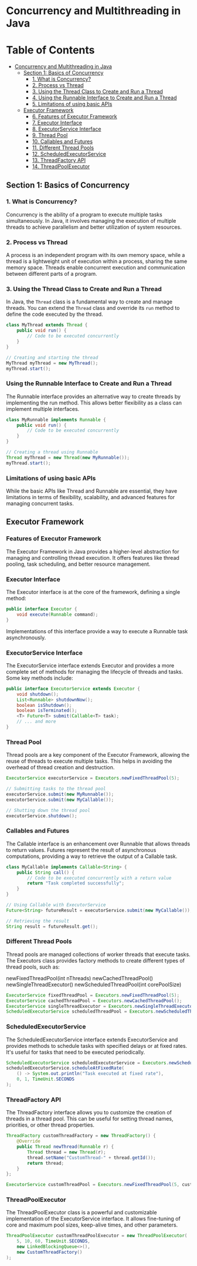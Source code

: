 # Concurrency and Multithreading in Java

# Table of Contents

- [Concurrency and Multithreading in Java](#concurrency-and-multithreading-in-java)
  - [Section 1: Basics of Concurrency](#section-1-basics-of-concurrency)
    - [1. What is Concurrency?](#1-what-is-concurrency)
    - [2. Process vs Thread](#2-process-vs-thread)
    - [3. Using the Thread Class to Create and Run a Thread](#3-using-the-thread-class-to-create-and-run-a-thread)
    - [4. Using the Runnable Interface to Create and Run a Thread](#4-using-the-runnable-interface-to-create-and-run-a-thread)
    - [5. Limitations of using basic APIs](#5-limitations-of-using-basic-apis)
  - [Executor Framework](#executor-framework)
    - [6. Features of Executor Framework](#6-features-of-executor-framework)
    - [7. Executor Interface](#7-executor-interface)
    - [8. ExecutorService Interface](#8-executorservice-interface)
    - [9. Thread Pool](#9-thread-pool)
    - [10. Callables and Futures](#10-callables-and-futures)
    - [11. Different Thread Pools](#11-different-thread-pools)
    - [12. ScheduledExecutorService](#12-scheduledexecutorservice)
    - [13. ThreadFactory API](#13-threadfactory-api)
    - [14. ThreadPoolExecutor](#14-threadpoolexecutor)


## Section 1: Basics of Concurrency

### 1. What is Concurrency?
Concurrency is the ability of a program to execute multiple tasks simultaneously. In Java, it involves managing the execution of multiple threads to achieve parallelism and better utilization of system resources.

### 2. Process vs Thread
A process is an independent program with its own memory space, while a thread is a lightweight unit of execution within a process, sharing the same memory space. Threads enable concurrent execution and communication between different parts of a program.

### 3. Using the Thread Class to Create and Run a Thread
In Java, the `Thread` class is a fundamental way to create and manage threads. You can extend the `Thread` class and override its `run` method to define the code executed by the thread.

```java
class MyThread extends Thread {
    public void run() {
        // Code to be executed concurrently
    }
}

// Creating and starting the thread
MyThread myThread = new MyThread();
myThread.start();
```
### Using the Runnable Interface to Create and Run a Thread
The Runnable interface provides an alternative way to create threads by implementing the run method. This allows better flexibility as a class can implement multiple interfaces.

```java
class MyRunnable implements Runnable {
    public void run() {
        // Code to be executed concurrently
    }
}

// Creating a thread using Runnable
Thread myThread = new Thread(new MyRunnable());
myThread.start();
```

### Limitations of using basic APIs
While the basic APIs like Thread and Runnable are essential, they have limitations in terms of flexibility, scalability, and advanced features for managing concurrent tasks.

## Executor Framework
### Features of Executor Framework
The Executor Framework in Java provides a higher-level abstraction for managing and controlling thread execution. It offers features like thread pooling, task scheduling, and better resource management.

### Executor Interface
The Executor interface is at the core of the framework, defining a single method:

```java
public interface Executor {
    void execute(Runnable command);
}
```
Implementations of this interface provide a way to execute a Runnable task asynchronously.

### ExecutorService Interface
The ExecutorService interface extends Executor and provides a more complete set of methods for managing the lifecycle of threads and tasks. Some key methods include:

```java
public interface ExecutorService extends Executor {
    void shutdown();
    List<Runnable> shutdownNow();
    boolean isShutdown();
    boolean isTerminated();
    <T> Future<T> submit(Callable<T> task);
    // ... and more
}
```

### Thread Pool
Thread pools are a key component of the Executor Framework, allowing the reuse of threads to execute multiple tasks. This helps in avoiding the overhead of thread creation and destruction.

```java
ExecutorService executorService = Executors.newFixedThreadPool(5);

// Submitting tasks to the thread pool
executorService.submit(new MyRunnable());
executorService.submit(new MyCallable());

// Shutting down the thread pool
executorService.shutdown();
```

### Callables and Futures
The Callable interface is an enhancement over Runnable that allows threads to return values. Futures represent the result of asynchronous computations, providing a way to retrieve the output of a Callable task.

```java
class MyCallable implements Callable<String> {
    public String call() {
        // Code to be executed concurrently with a return value
        return "Task completed successfully";
    }
}

// Using Callable with ExecutorService
Future<String> futureResult = executorService.submit(new MyCallable());

// Retrieving the result
String result = futureResult.get();

```

### Different Thread Pools
Thread pools are managed collections of worker threads that execute tasks. The Executors class provides factory methods to create different types of thread pools, such as:

newFixedThreadPool(int nThreads)
newCachedThreadPool()
newSingleThreadExecutor()
newScheduledThreadPool(int corePoolSize)

```java
ExecutorService fixedThreadPool = Executors.newFixedThreadPool(5);
ExecutorService cachedThreadPool = Executors.newCachedThreadPool();
ExecutorService singleThreadExecutor = Executors.newSingleThreadExecutor();
ScheduledExecutorService scheduledThreadPool = Executors.newScheduledThreadPool(3);
```


### ScheduledExecutorService

The ScheduledExecutorService interface extends ExecutorService and provides methods to schedule tasks with specified delays or at fixed rates. It's useful for tasks that need to be executed periodically.

```java
ScheduledExecutorService scheduledExecutorService = Executors.newScheduledThreadPool(1);
scheduledExecutorService.scheduleAtFixedRate(
    () -> System.out.println("Task executed at fixed rate"),
    0, 1, TimeUnit.SECONDS
);
```

### ThreadFactory API

The ThreadFactory interface allows you to customize the creation of threads in a thread pool. This can be useful for setting thread names, priorities, or other thread properties.

```java
ThreadFactory customThreadFactory = new ThreadFactory() {
    @Override
    public Thread newThread(Runnable r) {
        Thread thread = new Thread(r);
        thread.setName("CustomThread-" + thread.getId());
        return thread;
    }
};

ExecutorService customThreadPool = Executors.newFixedThreadPool(5, customThreadFactory);
```

### ThreadPoolExecutor

The ThreadPoolExecutor class is a powerful and customizable implementation of the ExecutorService interface. It allows fine-tuning of core and maximum pool sizes, keep-alive times, and other parameters.

```java
ThreadPoolExecutor customThreadPoolExecutor = new ThreadPoolExecutor(
    5, 10, 60, TimeUnit.SECONDS,
    new LinkedBlockingQueue<>(),
    new CustomThreadFactory()
);
```
